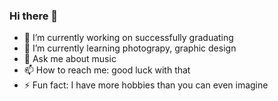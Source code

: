 ### Hi there 👋

- 🔭 I’m currently working on successfully graduating
- 🌱 I’m currently learning photograpy, graphic design
- 💬 Ask me about music
- 📫 How to reach me: good luck with that
- ⚡ Fun fact: I have more hobbies than you can even imagine

<!--
**nvimpel/nvimpel** is a ✨ _special_ ✨ repository because its `README.md` (this file) appears on your GitHub profile.

Here are some ideas to get you started:

- 🔭 I’m currently working on ...
- 🌱 I’m currently learning ...
- 👯 I’m looking to collaborate on ...
- 🤔 I’m looking for help with ...
- 💬 Ask me about ...
- 📫 How to reach me: ...
- 😄 Pronouns: ...
- ⚡ Fun fact: ...
-->

